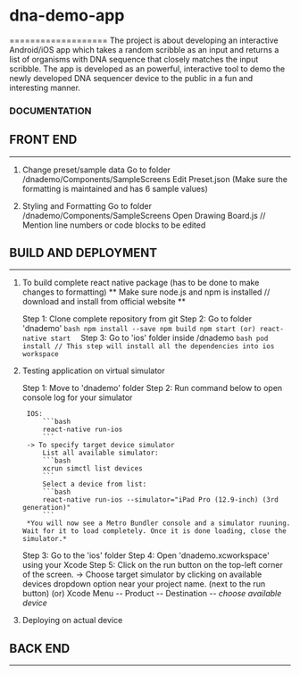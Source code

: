 # dna-demo-app
===================
The project is about developing an interactive Android/iOS app which takes a random scribble as an input and returns a list of organisms with DNA sequence that closely matches the input scribble. The app is developed as an powerful, interactive tool to demo the newly developed DNA sequencer device to the public in a fun and interesting manner.

### DOCUMENTATION

## FRONT END
-------------

1. Change preset/sample data
    Go to folder /dnademo/Components/SampleScreens
    Edit Preset.json (Make sure the formatting is maintained and has 6 sample values)

2. Styling and Formatting
    Go to folder /dnademo/Components/SampleScreens
    Open Drawing Board.js
    // Mention line numbers or code blocks to be edited

## BUILD AND DEPLOYMENT
-------------

1. To build complete react native package (has to be done to make changes to formatting)
    ** Make sure node.js and npm is installed // download and install from official website **

    Step 1: Clone complete repository from git
    Step 2: Go to folder 'dnademo'
            ```bash
            npm install --save
            npm build
            npm start (or) react-native start 
            ```
    Step 3: Go to 'ios' folder inside /dnademo
            ```bash
            pod install // This step will install all the dependencies into ios workspace
            ```

2. Testing application on virtual simulator

    Step 1: Move to 'dnademo' folder
    Step 2: Run command below to open console log for your simulator

        IOS:
            ```bash
            react-native run-ios
            ```
        -> To specify target device simulator
            List all available simulator:
            ```bash
            xcrun simctl list devices
            ```
            Select a device from list:
            ```bash
            react-native run-ios --simulator="iPad Pro (12.9-inch) (3rd generation)"
            ```
        *You will now see a Metro Bundler console and a simulator ruuning. Wait for it to load completely. Once it is done loading, close the simulator.*

    Step 3: Go to the 'ios' folder
    Step 4: Open 'dnademo.xcworkspace' using your Xcode
    Step 5: Click on the run button on the top-left corner of the screen.
        -> Choose target simulator by clicking on available devices dropdown option near your project name. (next to the run button)
            (or) Xcode Menu -- Product -- Destination -- *choose available device*

3. Deploying on actual device

## BACK END
-------------